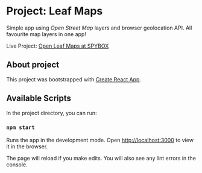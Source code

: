 # Project: Leaf Maps

Simple app using *Open Street Map* layers and browser geolocation API.
All favourite map layers in one app!

Live Project: [Open Leaf Maps at SPYBOX](https://spybox.co/leafmaps)

## About project

This project was bootstrapped with [Create React App](https://github.com/facebook/create-react-app).

## Available Scripts

In the project directory, you can run:

### `npm start`

Runs the app in the development mode.
Open [http://localhost:3000](http://localhost:3000) to view it in the browser.

The page will reload if you make edits.
You will also see any lint errors in the console.

